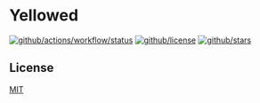 # Yellowed

[![github/actions/workflow/status](https://img.shields.io/github/actions/workflow/status/brtmvdl/yellowed/docker-push.yml)](https://img.shields.io/github/actions/workflow/status/brtmvdl/yellowed/docker-push.yml) [![github/license](https://img.shields.io/github/license/brtmvdl/yellowed)](https://img.shields.io/github/license/brtmvdl/yellowed) [![github/stars](https://img.shields.io/github/stars/brtmvdl/yellowed?style=social)](https://img.shields.io/github/stars/brtmvdl/antify?style=social)

## License

[MIT](./LICENSE)
